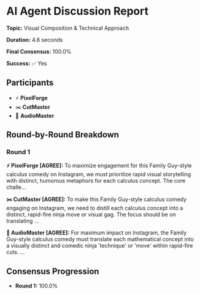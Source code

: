 # AI Agent Discussion Report

**Topic:** Visual Composition & Technical Approach

**Duration:** 4.6 seconds

**Final Consensus:** 100.0%

**Success:** ✅ Yes

## Participants

- ⚡ **PixelForge**
- ✂️ **CutMaster**
- 🎵 **AudioMaster**

## Round-by-Round Breakdown

### Round 1

**⚡ PixelForge [AGREE]:** To maximize engagement for this Family Guy-style calculus comedy on Instagram, we must prioritize rapid visual storytelling with distinct, humorous metaphors for each calculus concept. The core challe...

**✂️ CutMaster [AGREE]:** To make this Family Guy-style calculus comedy engaging on Instagram, we need to distill each calculus concept into a distinct, rapid-fire ninja move or visual gag.  The focus should be on translating ...

**🎵 AudioMaster [AGREE]:** For maximum impact on Instagram, the Family Guy-style calculus comedy must translate each mathematical concept into a visually distinct and comedic ninja 'technique' or 'move' within rapid-fire cuts. ...

## Consensus Progression

- **Round 1:** 100.0%
